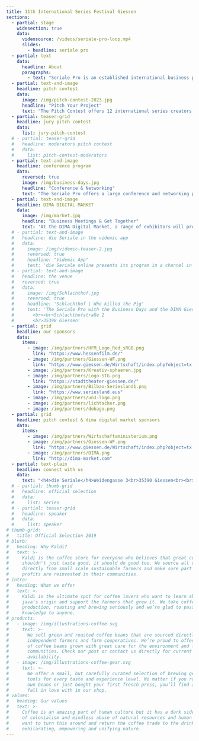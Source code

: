 ```yaml
---
title: 11th International Series Festival Giessen
sections:
  - partial: stage
    widesection: true
    data:
      videosource: /videos/seriale-pro-loop.mp4
      slides:
        - headline: seriale pro
  - partial: text
    data:
      headline: About
      paragraphs:
        - text: "Seriale Pro is an established international business platform for the digital series industry, bringing together creators, producers, and other industry professionals from around the world. Seriale Pro offers a mix of conference programs about current topics, and opportunities for the industry, as well as networking events, the annual pitch contest and a market, making it a hub for co-production opportunities and lasting partnerships."
  - partial: text-and-image
    headline: pitch contest
    data:
      image: /img/pitch-contest-2023.jpg
      headline: "Pitch Your Project"
      text: "The Pitch Contest offers 12 international series creators a platform to present their projects to an international expert Jury and industry professionals. The talented creators will have the opportunity to pitch their innovative ideas, receiving insightful questions and valuable feedback from the Jury. Join us for a celebration of creativity!"
  - partial: teaser-grid
    headline: jury pitch contest
    data:
      list: jury-pitch-contest
  # - partial: teaser-grid
  #   headline: moderators pitch contest
  #   data:
  #     list: pitch-contest-moderators
  - partial: text-and-image
    headline: conference program
    data:
      reversed: true
      image: /img/business-days.jpg
      headline: "Conference & Networking"
      text: "The Seriale Pro offers a large conference and networking program for the creative industry. Established international experts will present exclusive insights on the mechanisms of the global digital series market and talk about the latest developments and trends. Various possibilities for distribution and co-production will be presented and discussed in panels. Brand new project ideas will be presented and above all, this event invites to network and make new connections."
  - partial: text-and-image
    headline: DIMA DIGITAL MARKET
    data:
      image: /img/market.jpg
      headline: "Business Meetings & Get Together"
      text: 'At the DIMA Digital Market, a range of exhibitors will present their companies, festivals, projects, or organizations. Through a dedicated booking system, attendees can arrange exclusive one-on-one meetings, offering a unique opportunity to connect directly with industry professionals.<br><br>The Business Meetings provide a wide range of networking opportunities across the media and creative industries. Alongside filmmakers, participants include marketing agencies, sound studios, musicians, freelance artists, authors, social media professionals, businesses, and organizations, such as those interested in image films or social media solutions, as well as many other creative and commercial stakeholders. This event brings together a dynamic mix of international, national, and regional players from across the industry. <br><br><a class="button" href="/dima-digital-market">Book a meeting</a>'
  # - partial: text-and-image
  #   headline: die Seriale in the videmic app
  #   data:
  #     image: /img/videmic-teaser-2.jpg
  #     reversed: true
  #     headline: "Videmic App"
  #     text: 'die Seriale online presents its program in a channel in the videmic app. The channel offers information about die Seriale, Seriale Pro and Seriale Educational. You can download trailers of digital series and watch them everywhere. A favorites list allows you to plan your visit of the online festival.<br><br> From June 3 to 8, 2020, you can watch episodes of the selected digital series of die Seriale and live recordings of the keynotes and the panels of Seriale Pro in the videmic app for free.<br><br>The free videmic app is bilingual: English and German. videmic is available in the AppStore and in Google Play.<br><br><a target="_blank" class="button button--external" href="https://videmic.de/app">Get the Videmic App</a>'
  # - partial: text-and-image
  #   headline: the venue
  #   reversed: true
  #   data:
  #     image: /img/Schlachthof.jpg
  #     reversed: true
  #     headline: 'Schlachthof | Who killed the Pig'
  #     text: 'The Seriale Pro with the Business Days and the DIMA Giessen - Digital Market, will take place here. There are many places indoors and open air for networking, panel discussions, the pitching contest, workshops and for celebration.
  #       <br><br>Schlachthofstraße 2
  #       <br>35398 Giessen'
  - partial: grid
    headline: our sponsors
    data:
      items:
        - image: /img/partners/HFM_Logo_Red_sRGB.png
          link: "https://www.hessenfilm.de/"
        - image: /img/partners/Giessen-WF.png
          link: "https://www.giessen.de/Wirtschaft/index.php?object=tx,2874.1&ModID=9&FID=684.7.1&NavID=1894.12&La=1"
        - image: /img/partners/Kreativ-sphaeren.jpg
        - image: /img/partners/Logo-STG.png
          link: "https://stadttheater-giessen.de/"
        - image: /img/partners/Bilbao-Seriesland1.png
          link: "https://www.seriesland.eus"
        - image: /img/partners/un3-logo.png
        - image: /img/partners/lichtacker.png
        - image: /img/partners/dobago.png
  - partial: grid
    headline: pitch contest & dima digital market sponsors
    data:
      items:
        - image: /img/partners/Wirtschaftsministerium.png
        - image: /img/partners/Giessen-WF.png
          link: "https://www.giessen.de/Wirtschaft/index.php?object=tx,2874.1&ModID=9&FID=684.7.1&NavID=1894.12&La=1"
        - image: /img/partners/DIMA.png 
          link: "http://dima-market.com" 
  - partial: text-plain
    headline: connect with us
    data:
      text: "<h4>die Seriale</h4>Weidengasse 3<br>35390 Giessen<br><br>phone:   +49 641 97286 505<br>e-mail:    info@die-seriale.de"
  # - partial: thumb-grid
  #   headline: official selection
  #   data:
  #     list: series
  # - partial: teaser-grid
  #   headline: speaker
  #   data:
  #     list: speaker
# thumb-grid:
#   title: Official Selection 2019
# blurb:
#   heading: Why Kaldi?
#   text: >-
#     Kaldi is the coffee store for everyone who believes that great coffee
#     shouldn't just taste good, it should do good too. We source all of our beans
#     directly from small scale sustainable farmers and make sure part of the
#     profits are reinvested in their communities.
# intro:
#   heading: What we offer
#   text: >-
#     Kaldi is the ultimate spot for coffee lovers who want to learn about their
#     java’s origin and support the farmers that grew it. We take coffee
#     production, roasting and brewing seriously and we’re glad to pass that
#     knowledge to anyone.
# products:
#   - image: /img/illustrations-coffee.svg
#     text: >-
#       We sell green and roasted coffee beans that are sourced directly from
#       independent farmers and farm cooperatives. We’re proud to offer a variety
#       of coffee beans grown with great care for the environment and local
#       communities. Check our post or contact us directly for current
#       availability.
#   - image: /img/illustrations-coffee-gear.svg
#     text: >-
#       We offer a small, but carefully curated selection of brewing gear and
#       tools for every taste and experience level. No matter if you roast your
#       own beans or just bought your first french press, you’ll find a gadget to
#       fall in love with in our shop.
# values:
#   heading: Our values
#   text: >-
#     Coffee is an amazing part of human culture but it has a dark side too – one
#     of colonialism and mindless abuse of natural resources and human lives. We
#     want to turn this around and return the coffee trade to the drink’s
#     exhilarating, empowering and unifying nature.
---
```

